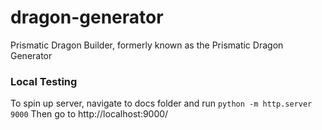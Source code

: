 # dragon-generator
Prismatic Dragon Builder, formerly known as the Prismatic Dragon Generator

### Local Testing
To spin up server, navigate to docs folder and run `python -m http.server 9000`
Then go to http://localhost:9000/